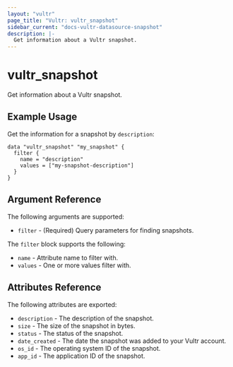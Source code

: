 ```yaml
---
layout: "vultr"
page_title: "Vultr: vultr_snapshot"
sidebar_current: "docs-vultr-datasource-snapshot"
description: |-
  Get information about a Vultr snapshot.
---
```


# vultr_snapshot

Get information about a Vultr snapshot.

## Example Usage

Get the information for a snapshot by `description`:

```hcl
data "vultr_snapshot" "my_snapshot" {
  filter {
    name = "description"
    values = ["my-snapshot-description"]
  }
}
```

## Argument Reference

The following arguments are supported:

* `filter` - (Required) Query parameters for finding snapshots.

The `filter` block supports the following:

* `name` - Attribute name to filter with.
* `values` - One or more values filter with.

## Attributes Reference

The following attributes are exported:

* `description` - The description of the snapshot.
* `size` - The size of the snapshot in bytes.
* `status` - The status of the snapshot.
* `date_created` - The date the snapshot was added to your Vultr account.
* `os_id` - The operating system ID of the snapshot.
* `app_id` - The application ID of the snapshot.